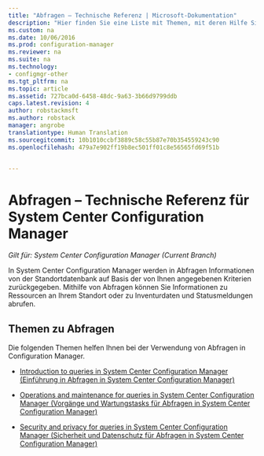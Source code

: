 ```yaml
---
title: "Abfragen – Technische Referenz | Microsoft-Dokumentation"
description: "Hier finden Sie eine Liste mit Themen, mit deren Hilfe Sie Abfragen zum Abrufen von Informationen zu Ressourcen an Ihrem Standort verwenden können."
ms.custom: na
ms.date: 10/06/2016
ms.prod: configuration-manager
ms.reviewer: na
ms.suite: na
ms.technology:
- configmgr-other
ms.tgt_pltfrm: na
ms.topic: article
ms.assetid: 727bca0d-6458-48dc-9a63-3b66d9799ddb
caps.latest.revision: 4
author: robstackmsft
ms.author: robstack
manager: angrobe
translationtype: Human Translation
ms.sourcegitcommit: 10b1010ccbf3889c58c55b87e70b354559243c90
ms.openlocfilehash: 479a7e902ff19b8ec501ff01c8e56565fd69f51b


---                     
```

# <a name="queries-technical-reference-for-system-center-configuration-manager"></a>Abfragen – Technische Referenz für System Center Configuration Manager

*Gilt für: System Center Configuration Manager (Current Branch)*

In System Center Configuration Manager werden in Abfragen Informationen von der Standortdatenbank auf Basis der von Ihnen angegebenen Kriterien zurückgegeben. Mithilfe von Abfragen können Sie Informationen zu Ressourcen an Ihrem Standort oder zu Inventurdaten und Statusmeldungen abrufen.  

## <a name="queries-topics"></a>Themen zu Abfragen  
 Die folgenden Themen helfen Ihnen bei der Verwendung von Abfragen in Configuration Manager.  

-   [Introduction to queries in System Center Configuration Manager (Einführung in Abfragen in System Center Configuration Manager)](../../../core/servers/manage/introduction-to-queries.md)  

-   [Operations and maintenance for queries in System Center Configuration Manager (Vorgänge und Wartungstasks für Abfragen in System Center Configuration Manager)](../../../core/servers/manage/operations-and-maintenance-for-queries.md)  

-   [Security and privacy for queries in System Center Configuration Manager (Sicherheit und Datenschutz für Abfragen in System Center Configuration Manager)](../../../core/servers/manage/security-and-privacy-for-queries.md)  



<!--HONumber=Dec16_HO3-->


